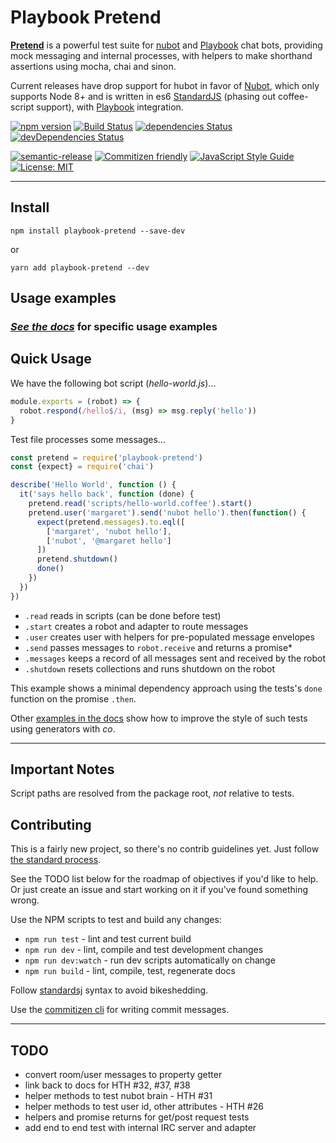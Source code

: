 [nubot]: http://nubot.github.com
[playbook-pretend]: https://propertyux.github.io/playbook-pretend
[nubot]: https://github.com/PropertyUX/nubot
[playbook]: https://timkinnane.github.io/nubot-playbook
[standard]: https://standardjs.com/

# Playbook Pretend

[**Pretend**][playbook-pretend] is a powerful test suite for [nubot][nubot] and [Playbook][playbook]
chat bots, providing mock messaging and internal processes, with helpers to make
shorthand assertions using mocha, chai and sinon.

Current releases have drop support for hubot in favor of [Nubot][nubot], which
only supports Node 8+ and is written in es6 [StandardJS][standard]
(phasing out coffee-script support), with [Playbook][playbook] integration.

[![npm version](https://img.shields.io/npm/v/playbook-pretend.svg?style=flat)](https://www.npmjs.com/package/playbook-pretend)
[![Build Status](https://travis-ci.org/PropertyUX/playbook-pretend.svg?branch=master)](https://travis-ci.org/PropertyUX/playbook-pretend)
[![dependencies Status](https://david-dm.org/PropertyUX/playbook-pretend/status.svg)](https://david-dm.org/PropertyUX/playbook-pretend)
[![devDependencies Status](https://david-dm.org/PropertyUX/playbook-pretend/dev-status.svg)](https://david-dm.org/PropertyUX/playbook-pretend?type=dev)

[![semantic-release](https://img.shields.io/badge/%20%20%F0%9F%93%A6%F0%9F%9A%80-semantic--release-e10079.svg)](https://github.com/semantic-release/semantic-release)
[![Commitizen friendly](https://img.shields.io/badge/commitizen-friendly-brightgreen.svg)](http://commitizen.github.io/cz-cli/)
[![JavaScript Style Guide](https://img.shields.io/badge/code_style-standard-brightgreen.svg)](https://standardjs.com)
[![License: MIT](https://img.shields.io/badge/License-MIT-yellow.svg)](https://opensource.org/licenses/MIT)

---

## Install

`npm install playbook-pretend --save-dev`

or

`yarn add playbook-pretend --dev`

## Usage examples

### *[See the docs](https://PropertyUX.github.io/playbook-pretend/usage/00-setup_test.html)* for specific usage examples

## Quick Usage

We have the following bot script (_hello-world.js_)...

```javascript
module.exports = (robot) => {
  robot.respond(/hello$/i, (msg) => msg.reply('hello'))
}
```

Test file processes some messages...

```javascript
const pretend = require('playbook-pretend')
const {expect} = require('chai')

describe('Hello World', function () {
  it('says hello back', function (done) {
    pretend.read('scripts/hello-world.coffee').start()
    pretend.user('margaret').send('nubot hello').then(function() {
      expect(pretend.messages).to.eql([
        ['margaret', 'nubot hello'],
        ['nubot', '@margaret hello']
      ])
      pretend.shutdown()
      done()
    })
  })
})
```

- `.read` reads in scripts (can be done before test)
- `.start` creates a robot and adapter to route messages
- `.user` creates user with helpers for pre-populated message envelopes
- `.send` passes messages to `robot.receive` and returns a promise*
- `.messages` keeps a record of all messages sent and received by the robot
- `.shutdown` resets collections and runs shutdown on the robot

This example shows a minimal dependency approach using the tests's `done`
function on the promise `.then`.

Other [examples in the docs](https://PropertyUX.github.io/playbook-pretend/usage/01-users_test.html)
show how to improve the style of such tests using generators with _co_.

---

## Important Notes

Script paths are resolved from the package root, *not* relative to tests.

## Contributing

This is a fairly new project, so there's no contrib guidelines yet. Just follow
[the standard process](https://opensource.guide/how-to-contribute/#how-to-submit-a-contribution).

See the TODO list below for the roadmap of objectives if you'd like to help. Or
just create an issue and start working on it if you've found something wrong.

Use the NPM scripts to test and build any changes:
- `npm run test` - lint and test current build
- `npm run dev` - lint, compile and test development changes
- `npm run dev:watch` - run dev scripts automatically on change
- `npm run build` - lint, compile, test, regenerate docs

Follow [standardsj](https://standardjs.com/) syntax to avoid bikeshedding.

Use the [commitizen cli](https://github.com/commitizen/cz-cli) for writing
commit messages.

---

## TODO

- convert room/user messages to property getter
- link back to docs for HTH #32, #37, #38
- helper methods to test nubot brain - HTH #31
- helper methods to test user id, other attributes - HTH #26
- helpers and promise returns for get/post request tests
- add end to end test with internal IRC server and adapter
